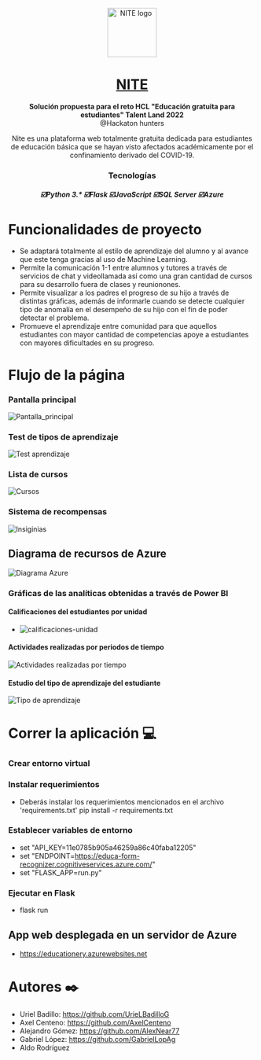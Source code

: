 <p align="center">
  <img alt="NITE logo" src="https://user-images.githubusercontent.com/34460585/180590005-4e77e9b9-fdfe-4768-9148-bcd704e407ac.png" width=100  >
</p>
<h1 align="center">
  <a href="#">
    NITE
  </a>
</h1>

<p align="center">
  <strong>Solución propuesta para el reto HCL "Educación gratuita para estudiantes" Talent Land 2022</strong><br>
  @Hackaton hunters
</p>

<p align="center">
  Nite es una plataforma web totalmente gratuita dedicada para estudiantes de educación básica que se hayan visto afectados académicamente por el confinamiento   derivado del COVID-19.
</p>  

<h3 align="center">
      <strong>Tecnologías</strong>
  
  <h5 align="center">
    ☑️Python 3.*
    ☑️Flask
    ☑️JavaScript
    ☑️SQL Server
    ☑️Azure 
  </h4>
</h3>
  
  
# Funcionalidades de proyecto
- Se adaptará totalmente al estilo de aprendizaje del alumno y al avance que este tenga gracias al uso de Machine Learning.
- Permite la comunicación 1-1 entre alumnos y tutores a través de servicios de chat y videollamada así como una gran cantidad de cursos para su desarrollo fuera de clases y reunionones.
- Permite visualizar a los padres el progreso de su hijo a través de distintas gráficas, además de informarle cuando se detecte cualquier tipo de anomalía en el desempeño de su hijo con el fin de poder detectar el problema.
- Promueve el aprendizaje entre comunidad para que aquellos estudiantes con mayor cantidad de competencias apoye a estudiantes con mayores dificultades en su progreso.

# Flujo de la página

### Pantalla principal
![Pantalla_principal](https://user-images.githubusercontent.com/34460585/180602422-e20ba612-eee4-4838-9e89-4bf542368074.jpeg)

### Test de tipos de aprendizaje
![Test aprendizaje](https://user-images.githubusercontent.com/34460585/180603505-311bcdf5-08b9-4d29-a532-7279acad07f1.jpeg)

### Lista de cursos
![Cursos](https://user-images.githubusercontent.com/34460585/180603516-592d8452-ecbe-45a3-b07c-ee558b1177ef.jpg)

### Sistema de recompensas
![Insiginias](https://user-images.githubusercontent.com/34460585/180603459-249b8684-0528-4146-87e7-7ff10e62d944.jpeg)


## Diagrama de recursos de Azure
![Diagrama Azure](https://user-images.githubusercontent.com/34460585/180604137-07d981e4-9108-4d66-8421-46cbe29918fc.jpeg)

### Gráficas de las analíticas obtenidas a través de Power BI

#### Calificaciones del estudiantes por unidad
  - ![calificaciones-unidad](https://user-images.githubusercontent.com/34460585/180626198-e8764a2d-f65f-4b6b-a772-58203b9c0b84.jpeg)

#### Actividades realizadas por periodos de tiempo
![Actividades realizadas por tiempo](https://user-images.githubusercontent.com/34460585/180626210-4e8548d2-5233-4a48-ade5-efcb7b7ccb7c.jpeg)


#### Estudio del tipo de aprendizaje del estudiante
![Tipo de aprendizaje](https://user-images.githubusercontent.com/34460585/180626215-a44e1e68-bcc0-4a0e-ae54-667bb9c17150.jpeg)


# Correr la aplicación 💻

### Crear entorno virtual

### Instalar requerimientos

  - Deberás instalar los requerimientos mencionados en el archivo 'requirements.txt'
pip install -r requirements.txt

### Establecer variables de entorno
  - set "API_KEY=11e0785b905a46259a86c40faba12205"
  - set "ENDPOINT=https://educa-form-recognizer.cognitiveservices.azure.com/"
  - set "FLASK_APP=run.py"

### Ejecutar en Flask
  - flask run

## App web desplegada en un servidor de Azure
  - https://educationery.azurewebsites.net

# Autores ✒️
- Uriel Badillo: https://github.com/UrieLBadilloG
- Axel Centeno: https://github.com/AxelCenteno
- Alejandro Gómez: https://github.com/AlexNear77
- Gabriel López: https://github.com/GabrielLopAg 
- Aldo Rodríguez